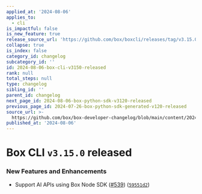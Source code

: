 ```yaml
---
applied_at: '2024-08-06'
applies_to:
  - cli
is_impactful: false
is_new_feature: true
release_source_url: 'https://github.com/box/boxcli/releases/tag/v3.15.0'
collapse: true
is_index: false
category_id: changelog
subcategory_id: ''
id: 2024-08-06-box-cli-v3150-released
rank: null
total_steps: null
type: changelog
sibling_id: ''
parent_id: changelog
next_page_id: 2024-08-06-box-python-sdk-v3120-released
previous_page_id: 2024-07-26-box-python-sdk-generated-v120-released
source_url: >-
  https://github.com/box/box-developer-changelog/blob/main/content/2024/08-06-box-cli-v3150-released.md
published_at: '2024-08-06'
---
```

# Box CLI `v3.15.0` released

### New Features and Enhancements

* Support AI APIs using Box Node SDK ([#539][1]) ([`59551d2`][2])

[1]: https://github.com/box/boxcli/issues/539

[2]: https://github.com/box/boxcli/commit/59551d2153549b5a87b2c3fae01eb3089d640c89